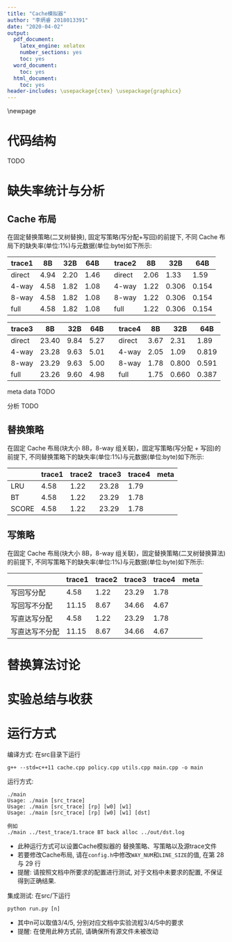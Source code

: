```yaml
---
title: "Cache模拟器"
author: "李炳睿 2018013391"
date: "2020-04-02"
output:
  pdf_document:
    latex_engine: xelatex
    number_sections: yes
    toc: yes
  word_document:
    toc: yes
  html_document:
    toc: yes
header-includes: \usepackage{ctex} \usepackage{graphicx}
---
```

\newpage

# 代码结构

TODO

# 缺失率统计与分析

## Cache 布局
在固定替换策略(二叉树替换), 固定写策略(写分配+写回)的前提下, 不同 Cache 布局下的缺失率(单位:1%)与元数据(单位:byte)如下所示:

|trace1  | 8B| 32B | 64B ||trace2  | 8B| 32B | 64B |
|--------|---|-----|-----|---|--------|---|-----|-----|
| direct | 4.94 | 2.20| 1.46 || direct | 2.06 | 1.33| 1.59 |
| 4-way  | 4.58 | 1.82| 1.08 || 4-way  | 1.22 | 0.306| 0.154 |
| 8-way  | 4.58| 1.82| 1.08 || 8-way  | 1.22| 0.306| 0.154 |
| full   | 4.58 | 1.82| 1.08 || full   | 1.22 | 0.306| 0.154 |

|trace3  | 8B| 32B | 64B ||trace4  | 8B| 32B | 64B |
|--------|---|-----|-----|---|--------|---|-----|-----|
| direct | 23.40| 9.84| 5.27 || direct | 3.67 | 2.31 | 1.89 |
| 4-way  | 23.28 | 9.63| 5.01 || 4-way  | 2.05 | 1.09| 0.819 |
| 8-way  | 23.29 | 9.63| 5.00 || 8-way  | 1.78 | 0.800| 0.591 |
| full   | 23.26 | 9.60| 4.98 || full   | 1.75 | 0.660 | 0.387 |

meta data TODO

分析 TODO

## 替换策略
在固定 Cache 布局(块大小 8B，8-way 组关联)，固定写策略(写分配 + 写回)的前提下, 不同替换策略下的缺失率(单位:1%)与元数据(单位:byte)如下所示:

|        | trace1  | trace2 | trace3 | trace4 | meta |
|--------|---------|--------|--------|--------|------|
| LRU    | 4.58    | 1.22   | 23.28  | 1.79   |      |
| BT     | 4.58    | 1.22   | 23.29  | 1.78   |      |
| SCORE  | 4.58    | 1.22   | 23.29  | 1.78   |      |


## 写策略
在固定 Cache 布局(块大小 8B，8-way 组关联)，固定替换策略(二叉树替换算法)的前提下, 不同写策略下的缺失率(单位:1%)与元数据(单位:byte)如下所示:

|        | trace1  | trace2 | trace3 | trace4 | meta |
|--------|---------|--------|--------|--------|------|
| 写回写分配      | 4.58    | 1.22   | 23.29  | 1.78   |      |
| 写回写不分配    | 11.15    | 8.67   | 34.66  | 4.67  |      |
| 写直达写分配    | 4.58    | 1.22   | 23.29  | 1.78   |      |
| 写直达写不分配  | 11.15    | 8.67   | 34.66  | 4.67  |      |

# 替换算法讨论

# 实验总结与收获


# 运行方式

编译方式: 在src目录下运行
```shell
g++ --std=c++11 cache.cpp policy.cpp utils.cpp main.cpp -o main
```
运行方式:
```
./main
Usage: ./main [src_trace]
Usage: ./main [src_trace] [rp] [w0] [w1]
Usage: ./main [src_trace] [rp] [w0] [w1] [dst]

例如
./main ../test_trace/1.trace BT back alloc ../out/dst.log
```
- 此种运行方式可以设置Cache模拟器的 替换策略、写策略以及源trace文件
- 若要修改Cache布局, 请在`config.h`中修改`WAY_NUM`和`LINE_SIZE`的值, 在第 28 与 29 行
- 提醒: 请按照文档中所要求的配置进行测试, 对于文档中未要求的配置, 不保证得到正确结果.

集成测试: 在src/下运行
```shell
python run.py [n]
```
- 其中n可以取值3/4/5, 分别对应文档中实验流程3/4/5中的要求
- 提醒: 在使用此种方式前, 请确保所有源文件未被改动